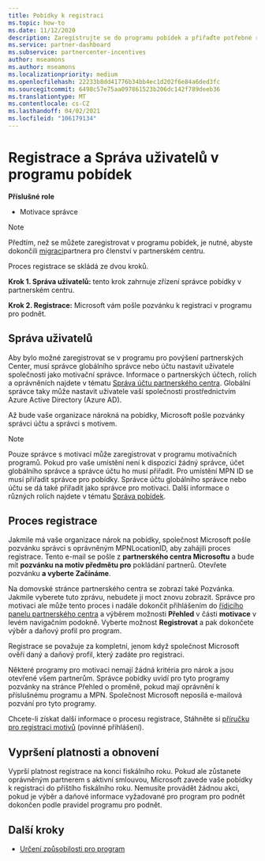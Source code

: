 ```yaml
---
title: Pobídky k registraci
ms.topic: how-to
ms.date: 11/12/2020
description: Zaregistrujte se do programu pobídek a přiřaďte potřebné role pro správu uživatelů. Tento článek popisuje proces registrace.
ms.service: partner-dashboard
ms.subservice: partnercenter-incentives
author: mseamons
ms.author: mseamons
ms.localizationpriority: medium
ms.openlocfilehash: 22233b8dd41776b34bb4ec1d202f6e84a6ded3fc
ms.sourcegitcommit: 6498c57e75aa097861523b206dc142f789deeb36
ms.translationtype: MT
ms.contentlocale: cs-CZ
ms.lasthandoff: 04/02/2021
ms.locfileid: "106179134"
---
```

# <a name="enrollment-and-user-management-in-the-incentives-program"></a>Registrace a Správa uživatelů v programu pobídek

**Příslušné role**

- Motivace správce

>[!NOTE]
>Předtím, než se můžete zaregistrovat v programu pobídek, je nutné, abyste dokončili [migraci](prepare-pmc-pc-migration.md)partnera pro členství v partnerském centru.

Proces registrace se skládá ze dvou kroků.

**Krok 1. Správa uživatelů:** tento krok zahrnuje zřízení správce pobídky v partnerském centru.

**Krok 2. Registrace:** Microsoft vám pošle pozvánku k registraci v programu pro podnět.

## <a name="user-management"></a>Správa uživatelů

Aby bylo možné zaregistrovat se v programu pro povýšení partnerských Center, musí správce globálního správce nebo účtu nastavit uživatele společnosti jako motivační správce. Informace o partnerských účtech, rolích a oprávněních najdete v tématu [Správa účtu partnerského centra](partner-center-account-setup.md). Globální správce taky může nastavit uživatele vaší společnosti prostřednictvím Azure Active Directory (Azure AD).

Až bude vaše organizace nárokná na pobídky, Microsoft pošle pozvánky správci účtu a správci s motivem.

>[!NOTE]
>Pouze správce s motivací může zaregistrovat v programu motivačních programů. Pokud pro vaše umístění není k dispozici žádný správce, účet globálního správce a správce účtu ho musí přiřadit. Pro umístění MPN ID se musí přiřadit správce pro pobídky. Správce účtu globálního správce nebo účtu se dá také přiřadit jako správce pro motivaci. Další informace o různých rolích najdete v tématu [Správa pobídek](permissions-overview.md#manage-incentives).

## <a name="enrollment-process"></a>Proces registrace

Jakmile má vaše organizace nárok na pobídky, společnost Microsoft pošle pozvánku správci s oprávněným MPNLocationID, aby zahájili proces registrace. Tento e-mail se pošle z **partnerského centra Microsoftu** a bude mít **pozvánku na motiv předmětu pro** pokládání partnerů. Otevřete pozvánku **a vyberte Začínáme**.

Na domovské stránce partnerského centra se zobrazí také Pozvánka. Jakmile vyberete tuto zprávu, nebudete ji moct znovu zobrazit. Správce pro motivaci ale může tento proces i nadále dokončit přihlášením do [řídicího panelu partnerského centra](https://partner.microsoft.com/dashboard/) a výběrem možnosti **Přehled** v části **motivace** v levém navigačním podokně. Vyberte možnost **Registrovat** a pak dokončete výběr a daňový profil pro program.

Registrace se považuje za kompletní, jenom když společnost Microsoft ověří daný a daňový profil, který zadáte pro registraci.

Některé programy pro motivaci nemají žádná kritéria pro nárok a jsou otevřené všem partnerům. Správce pobídky uvidí pro tyto programy pozvánky na stránce Přehled o proměně, pokud mají oprávnění k příslušnému programu a MPN. Společnost Microsoft neposílá e-mailová pozvání pro tyto programy.

Chcete-li získat další informace o procesu registrace, Stáhněte si [příručku pro registraci motivů](https://partner.microsoft.com/resources/detail/partner-center-incentives-enrollment-pdf) (povinné přihlášení).

## <a name="expiration-and-renewal"></a>Vypršení platnosti a obnovení

Vyprší platnost registrace na konci fiskálního roku. Pokud ale zůstanete oprávněným partnerem s aktivní smlouvou, Microsoft zavede vaše pobídky k registraci do příštího fiskálního roku. Nemusíte provádět žádnou akci, pokud je výběr a daňové informace vyžadované pro program pro podnět dokončen podle pravidel programu pro podnět.

## <a name="next-steps"></a>Další kroky

- [Určení způsobilosti pro program](incentives-determined-your-program-eligibility.md)
